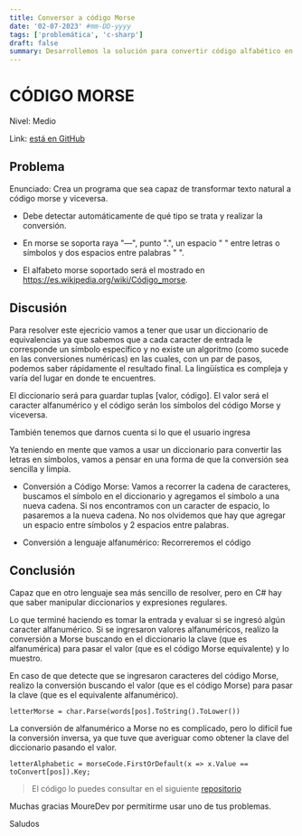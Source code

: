 ```yaml
---
title: Conversor a código Morse
date: '02-07-2023' #mm-DD-yyyy
tags: ['problemática', 'c-sharp']
draft: false
summary: Desarrollemos la solución para convertir código alfabético en Morse y viceversa
---
```


# CÓDIGO MORSE

Nivel: Medio

Link: [está en GitHub](https://github.com/mouredev/Weekly-Challenge-2022-Kotlin/blob/main/app/src/main/java/com/mouredev/weeklychallenge2022/Challenge9.kt)

## Problema

Enunciado: Crea un programa que sea capaz de transformar texto natural a código morse y viceversa.

- Debe detectar automáticamente de qué tipo se trata y realizar la conversión.

- En morse se soporta raya "—", punto ".", un espacio " " entre letras o símbolos y dos espacios entre palabras " ".

- El alfabeto morse soportado será el mostrado en <https://es.wikipedia.org/wiki/Código_morse>.

## Discusión

Para resolver este ejecricio vamos a tener que usar un diccionario de equivalencias ya que sabemos que a cada caracter de entrada le corresponde un símbolo específico y no existe un algoritmo (como sucede en las conversiones numéricas) en las cuales, con un par de pasos, podemos saber rápidamente el resultado final. La lingüística es compleja y varía del lugar en donde te encuentres.

El diccionario será para guardar tuplas [valor, código]. El valor será el caracter alfanumérico y el código serán los símbolos del código Morse y viceversa.

También tenemos que darnos cuenta si lo que el usuario ingresa

Ya teniendo en mente que vamos a usar un diccionario para convertir las letras en símbolos, vamos a pensar en una forma de que la conversión sea sencilla y limpia.

- Conversión a Código Morse:
  Vamos a recorrer la cadena de caracteres, buscamos el símbolo en el diccionario y agregamos el símbolo a una nueva cadena. Si nos encontramos con un caracter de espacio, lo pasaremos a la nueva cadena. No nos olvidemos que hay que agregar un espacio entre símbolos y 2 espacios entre palabras.

- Conversión a lenguaje alfanumérico:
  Recorreremos el código

## Conclusión

Capaz que en otro lenguaje sea más sencillo de resolver, pero en C# hay que saber manipular diccionarios y expresiones regulares.

Lo que terminé haciendo es tomar la entrada y evaluar si se ingresó algún caracter alfanumérico. Si se ingresaron valores alfanuméricos, realizo la conversión a Morse buscando en el diccionario la clave (que es alfanumérica) para pasar el valor (que es el código Morse equivalente) y lo muestro.

En caso de que detecte que se ingresaron caracteres del código Morse, realizo la conversión buscando el valor (que es el código Morse) para pasar la clave (que es el equivalente alfanumérico).

`letterMorse = char.Parse(words[pos].ToString().ToLower())`

La conversión de alfanumérico a Morse no es complicado, pero lo difícil fue la conversión inversa, ya que tuve que averiguar como obtener la clave del diccionario pasando el valor.

`letterAlphabetic = morseCode.FirstOrDefault(x => x.Value == toConvert[pos]).Key;`

> El código lo puedes consultar en el siguiente [repositorio](https://github.com/iiencinella/convertToMorse)

Muchas gracias MoureDev por permitirme usar uno de tus problemas.

Saludos
